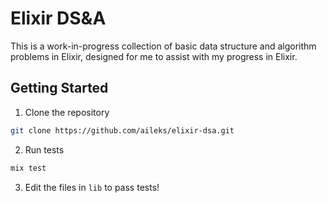 # Elixir DS&A

This is a work-in-progress collection of basic data structure and algorithm problems in Elixir, designed for me to assist with my progress in Elixir.

## Getting Started

1. Clone the repository
```bash
git clone https://github.com/aileks/elixir-dsa.git
```

2. Run tests

```bash
mix test
```

3. Edit the files in `lib` to pass tests!
